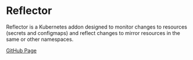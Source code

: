 # Reflector

Reflector is a Kubernetes addon designed to monitor changes to resources (secrets and configmaps) and reflect changes to mirror resources in the same or other namespaces.

[GitHub Page](https://github.com/emberstack/kubernetes-reflector)